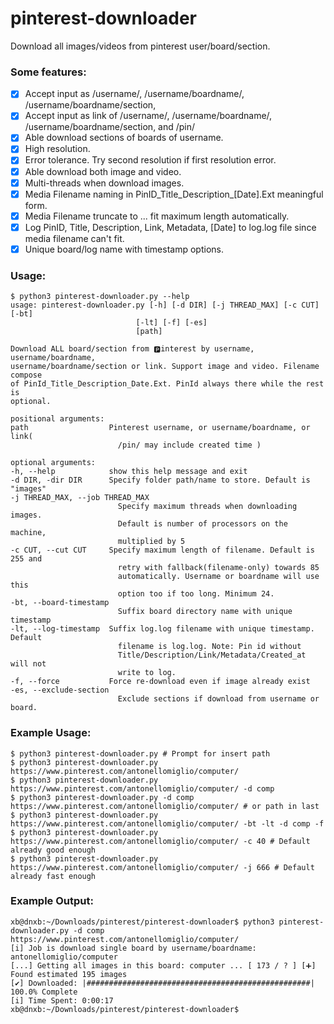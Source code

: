 # pinterest-downloader
Download all images/videos from pinterest user/board/section.

### Some features:

- [x] Accept input as /username/, /username/boardname/, /username/boardname/section, 
- [x] Accept input as link of /username/, /username/boardname/, /username/boardname/section, and /pin/
- [x] Able download sections of boards of username.
- [x] High resolution. 
- [x] Error tolerance. Try second resolution if first resolution error.
- [x] Able download both image and video.
- [x] Multi-threads when download images.
- [x] Media Filename naming in PinID_Title_Description_[Date].Ext meaningful form. 
- [x] Media Filename truncate to ... fit maximum length automatically.
- [x] Log PinID, Title, Description, Link, Metadata, [Date] to log.log file since media filename can't fit.
- [x] Unique board/log name with timestamp options.

### Usage:

    $ python3 pinterest-downloader.py --help
    usage: pinterest-downloader.py [-h] [-d DIR] [-j THREAD_MAX] [-c CUT] [-bt]
                                [-lt] [-f] [-es]
                                [path]

    Download ALL board/section from 🅿️interest by username, username/boardname,
    username/boardname/section or link. Support image and video. Filename compose
    of PinId_Title_Description_Date.Ext. PinId always there while the rest is
    optional.

    positional arguments:
    path                  Pinterest username, or username/boardname, or link(
                            /pin/ may include created time )

    optional arguments:
    -h, --help            show this help message and exit
    -d DIR, -dir DIR      Specify folder path/name to store. Default is "images"
    -j THREAD_MAX, --job THREAD_MAX
                            Specify maximum threads when downloading images.
                            Default is number of processors on the machine,
                            multiplied by 5
    -c CUT, --cut CUT     Specify maximum length of filename. Default is 255 and
                            retry with fallback(filename-only) towards 85
                            automatically. Username or boardname will use this
                            option too if too long. Minimum 24.
    -bt, --board-timestamp
                            Suffix board directory name with unique timestamp
    -lt, --log-timestamp  Suffix log.log filename with unique timestamp. Default
                            filename is log.log. Note: Pin id without
                            Title/Description/Link/Metadata/Created_at will not
                            write to log.
    -f, --force           Force re-download even if image already exist
    -es, --exclude-section
                            Exclude sections if download from username or board.

### Example Usage:
    $ python3 pinterest-downloader.py # Prompt for insert path
    $ python3 pinterest-downloader.py https://www.pinterest.com/antonellomiglio/computer/ 
    $ python3 pinterest-downloader.py https://www.pinterest.com/antonellomiglio/computer/ -d comp
    $ python3 pinterest-downloader.py -d comp https://www.pinterest.com/antonellomiglio/computer/ # or path in last
    $ python3 pinterest-downloader.py https://www.pinterest.com/antonellomiglio/computer/ -bt -lt -d comp -f
    $ python3 pinterest-downloader.py https://www.pinterest.com/antonellomiglio/computer/ -c 40 # Default already good enough
    $ python3 pinterest-downloader.py https://www.pinterest.com/antonellomiglio/computer/ -j 666 # Default already fast enough

### Example Output:
    xb@dnxb:~/Downloads/pinterest/pinterest-downloader$ python3 pinterest-downloader.py -d comp https://www.pinterest.com/antonellomiglio/computer/ 
    [i] Job is download single board by username/boardname: antonellomiglio/computer                                                                      
    [...] Getting all images in this board: computer ... [ 173 / ? ] [➕] Found estimated 195 images                                                       
    [✔] Downloaded: |##################################################| 100.0% Complete   
    [i] Time Spent: 0:00:17
    xb@dnxb:~/Downloads/pinterest/pinterest-downloader$

